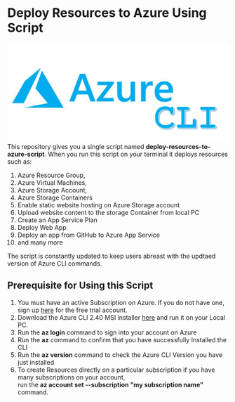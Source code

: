 # Deploy Resources to Azure Using Script
<img src="https://github.com/imohweb/Deploy-AzResources-Script/blob/master/src/azure-cli.jpg"></img>
This repository gives you a single script named **deploy-resources-to-azure-script**. When you run this script on your terminal it deploys resources such as:

1. Azure Resource Group,
2.  Azure Virtual Machines, 
3.  Azure Storage Account,
4.  Azure Storage Containers
5.  Enable static website hosting on Azure Storage account
6.  Upload website content to the storage Container from local PC
7.  Create an App Service Plan
8.  Deploy Web App
9.  Deploy an app from GitHub to Azure App Service
10.  and many more

The script is constantly updated to keep users abreast with the updtaed version of Azure CLI commands. 

## Prerequisite for Using this Script
1. You must have an active Subscription on Azure. If you do not have one, sign up <a href="https://azure.microsoft.com/en-us/free/" target="_blank">here</a> for the free trial account. 
2. Download the Azure CLI 2.40 MSI installer <a href="https://learn.microsoft.com/en-us/cli/azure/install-azure-cli-windows?view=azure-cli-latest&tabs=azure-cli" target="_blank">here</a> and run it on your Local PC.
3. Run the **az login** command to sign into your account on Azure
4. Run the **az** command to confirm that you have successfully Installed the CLI 
5. Run the **az version**  command to check the Azure CLI Version you have just installed
6. To create Resources directly on a particular subscription if you have many subscriptions on your account, <br> run the **az account set --subscription "my subscription name"** command. 
